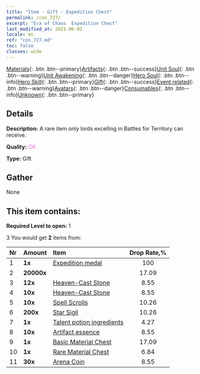 ```yaml
---
title: "Item - Gift - Expedition Chest"
permalink: /con_727/
excerpt: "Era of Chaos  Expedition Chest"
last_modified_at: 2021-06-03
locale: en
ref: "con_727.md"
toc: false
classes: wide
---
```

 [Materials](/Items/){: .btn .btn--primary}[Artifacts](/Items/Artifacts/){: .btn .btn--success}[Unit Soul](/Items/UnitSoul/){: .btn .btn--warning}[Unit Awakening](/Items/UnitAwakening/){: .btn .btn--danger}[Hero Soul](/Items/HeroSoul/){: .btn .btn--info}[Hero Skill](/Items/HeroSkill/){: .btn .btn--primary}[Gift](/Items/Gift/){: .btn .btn--success}[Event related](/Items/Events/){: .btn .btn--warning}[Avatars](/Items/Avatars/){: .btn .btn--danger}[Consumables](/Items/Consumables/){: .btn .btn--info}[Unknown](/Items/Unknown/){: .btn .btn--primary}

## Details
 **Description:** A rare item only lords excelling in Battles for Territory can receive.

 **Quality:** <span style="color: #DA70D6">OK</span>

 **Type:** Gift

## Gather

  None

## This item contains:

 **Required Level to open:** 1

 3 You would get **2** items  from:

  | Nr | Amount |     Item    | Drop Rate,% |
  |:---|:-------|:------------|:---------:|
  | 1 |  **1x** | [Expedition medal](/Items/con_875/) | 100 | 
  | 2 |  **20000x** | <i class="fas fa-coins"/> | 17.09 | 
  | 3 |  **12x** | [Heaven-Cast Stone](/Items/art_188/) | 8.55 | 
  | 4 |  **10x** | [Heaven-Cast Stone](/Items/art_188/) | 8.55 | 
  | 5 |  **10x** | [Spell Scrolls](/Items/con_694/) | 10.26 | 
  | 6 |  **200x** | [Star Sigil](/Items/con_876/) | 10.26 | 
  | 7 |  **1x** | [Talent potion ingredients](/Items/con_1120/) | 4.27 | 
  | 8 |  **10x** | [Artifact essence](/Items/con_905/) | 8.55 | 
  | 9 |  **1x** | [Basic Material Chest](/Items/con_756/) | 17.09 | 
  | 10 |  **1x** | [Rare Material Chest](/Items/con_757/) | 6.84 | 
  | 11 |  **30x** | [Arena Coin](/Items/con_903/) | 8.55 | 
